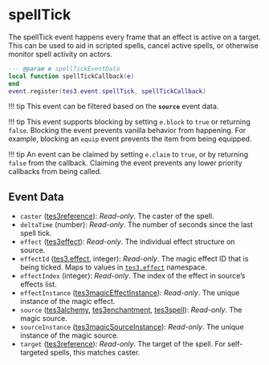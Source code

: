 # spellTick
<div class="search_terms" style="display: none">spelltick</div>

<!---
	This file is autogenerated. Do not edit this file manually. Your changes will be ignored.
	More information: https://github.com/MWSE/MWSE/tree/master/docs
-->

The spellTick event happens every frame that an effect is active on a target. This can be used to aid in scripted spells, cancel active spells, or otherwise monitor spell activity on actors.

```lua
--- @param e spellTickEventData
local function spellTickCallback(e)
end
event.register(tes3.event.spellTick, spellTickCallback)
```

!!! tip
	This event can be filtered based on the **`source`** event data.

!!! tip
	This event supports blocking by setting `e.block` to `true` or returning `false`. Blocking the event prevents vanilla behavior from happening. For example, blocking an `equip` event prevents the item from being equipped.

!!! tip
	An event can be claimed by setting `e.claim` to `true`, or by returning `false` from the callback. Claiming the event prevents any lower priority callbacks from being called.

## Event Data

* `caster` ([tes3reference](../types/tes3reference.md)): *Read-only*. The caster of the spell.
* `deltaTime` (number): *Read-only*. The number of seconds since the last spell tick.
* `effect` ([tes3effect](../types/tes3effect.md)): *Read-only*. The individual effect structure on source.
* `effectId` ([tes3.effect](../references/magic-effects.md), integer): *Read-only*. The magic effect ID that is being ticked. Maps to values in [`tes3.effect`](https://mwse.github.io/MWSE/references/magic-effects/) namespace.
* `effectIndex` (integer): *Read-only*. The index of the effect in source’s effects list.
* `effectInstance` ([tes3magicEffectInstance](../types/tes3magicEffectInstance.md)): *Read-only*. The unique instance of the magic effect.
* `source` ([tes3alchemy](../types/tes3alchemy.md), [tes3enchantment](../types/tes3enchantment.md), [tes3spell](../types/tes3spell.md)): *Read-only*. The magic source.
* `sourceInstance` ([tes3magicSourceInstance](../types/tes3magicSourceInstance.md)): *Read-only*. The unique instance of the magic source.
* `target` ([tes3reference](../types/tes3reference.md)): *Read-only*. The target of the spell. For self-targeted spells, this matches caster.

